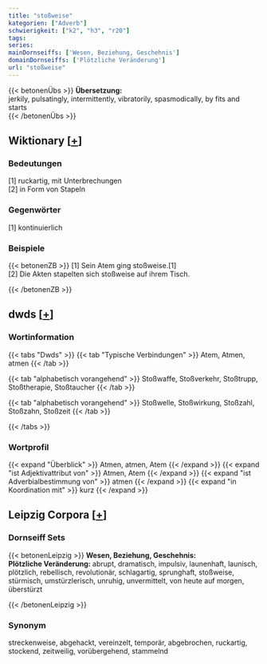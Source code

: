 ```yaml
---
title: "stoßweise"
kategorien: ["Adverb"]
schwierigkeit: ["k2", "h3", "r20"]
tags:
series:
mainDornseiffs: ['Wesen, Beziehung, Geschehnis']
domainDornseiffs: ['Plötzliche Veränderung']
url: "stoßweise"
---
```


{{< betonenÜbs >}}
**Übersetzung:**  
jerkily, pulsatingly, intermittently, vibratorily, spasmodically, by  fits and starts  
{{< /betonenÜbs >}}

## Wiktionary [[+](https://de.wiktionary.org/wiki/stoßweise)]

### Bedeutungen
[1] ruckartig, mit Unterbrechungen  
[2] in Form von Stapeln  

### Gegenwörter
[1] kontinuierlich  

### Beispiele
{{< betonenZB >}}
[1] Sein Atem ging stoßweise.[1]  
[2] Die Akten stapelten sich stoßweise auf ihrem Tisch.  

{{< /betonenZB >}}


## dwds [[+](https://www.dwds.de/wb/stoßweise)]

### Wortinformation
{{< tabs "Dwds" >}}
{{< tab "Typische Verbindungen" >}}
Atem, Atmen, atmen
{{< /tab >}}

{{< tab "alphabetisch vorangehend" >}}
Stoßwaffe, Stoßverkehr, Stoßtrupp, Stoßtherapie, Stoßtaucher
{{< /tab >}}

{{< tab "alphabetisch vorangehend" >}}
Stoßwelle, Stoßwirkung, Stoßzahl, Stoßzahn, Stoßzeit
{{< /tab >}}

{{< /tabs >}}

### Wortprofil
{{< expand "Überblick" >}} Atmen, atmen, Atem {{< /expand >}}
{{< expand "ist Adjektivattribut von" >}} Atmen, Atem {{< /expand >}}
{{< expand "ist Adverbialbestimmung von" >}} atmen {{< /expand >}}
{{< expand "in Koordination mit" >}} kurz {{< /expand >}}

## Leipzig Corpora [[+](https://corpora.uni-leipzig.de/en/res?word=stoßweise&corpusId=deu_newscrawl-public_2018)]

### Dornseiff Sets
{{< betonenLeipzig >}}
**Wesen, Beziehung, Geschehnis:**  
**Plötzliche Veränderung:** abrupt, dramatisch, impulsiv, launenhaft, launisch, plötzlich, rebellisch, revolutionär, schlagartig, sprunghaft, stoßweise, stürmisch, umstürzlerisch, unruhig, unvermittelt, von heute auf morgen, überstürzt  

{{< /betonenLeipzig >}}

### Synonym
streckenweise, abgehackt, vereinzelt, temporär, abgebrochen, ruckartig, stockend, zeitweilig, vorübergehend, stammelnd

